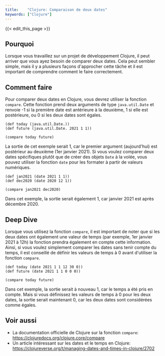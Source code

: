 ```yaml
---
title:    "Clojure: Comparaison de deux dates"
keywords: ["Clojure"]
---
```


{{< edit_this_page >}}

## Pourquoi

Lorsque vous travaillez sur un projet de développement Clojure, il peut arriver que vous ayez besoin de comparer deux dates. Cela peut sembler simple, mais il y a plusieurs façons d'approcher cette tâche et il est important de comprendre comment le faire correctement.

## Comment faire

Pour comparer deux dates en Clojure, vous devrez utiliser la fonction `compare`. Cette fonction prend deux arguments de type `java.util.Date` et renvoie -1 si la première date est antérieure à la deuxième, 1 si elle est postérieure, ou 0 si les deux dates sont égales.

```
(def today (java.util.Date.))
(def future (java.util.Date. 2021 1 1))

(compare today future)
```

La sortie de cet exemple serait 1, car le premier argument (aujourd'hui) est postérieur au deuxième (1er janvier 2021). Si vous voulez comparer deux dates spécifiques plutôt que de créer des objets `Date` à la volée, vous pouvez utiliser la fonction `date` pour les formater à partir de valeurs numériques.

```
(def jan2021 (date 2021 1 1))
(def dec2020 (date 2020 12 1))

(compare jan2021 dec2020)
```

Dans cet exemple, la sortie serait également 1, car janvier 2021 est après décembre 2020.

## Deep Dive

Lorsque vous utilisez la fonction `compare`, il est important de noter que si les deux dates ont également une valeur de temps (par exemple, 1er janvier 2021 à 12h) la fonction prendra également en compte cette information. Ainsi, si vous voulez simplement comparer les dates sans tenir compte du temps, il est conseillé de définir les valeurs de temps à 0 avant d'utiliser la fonction `compare`.

```
(def today (date 2021 1 1 12 30 0))
(def future (date 2021 1 1 0 0 0))

(compare today future)
```

Dans cet exemple, la sortie serait à nouveau 1, car le temps a été pris en compte. Mais si vous définissez les valeurs de temps à 0 pour les deux dates, la sortie serait maintenant 0, car les deux dates sont considérées comme égales.

## Voir aussi

- La documentation officielle de Clojure sur la fonction `compare`: https://clojuredocs.org/clojure.core/compare
- Un article intéressant sur les dates et le temps en Clojure: https://clojureverse.org/t/managing-dates-and-times-in-clojure/2702